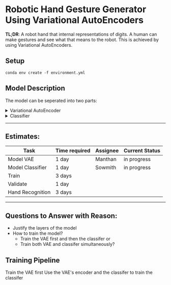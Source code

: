 # Robotic Hand Gesture Generator Using Variational AutoEncoders
**TL;DR**: A robot hand that internal representations of digits. A human can make gestures and see what that means to the robot. This is achieved by using Variational AutoEncoders.

## Setup
```properties
conda env create -f environment.yml
```

## Model Description
The model can be seperated into two parts:
<details>
  <summary>Variational AutoEncoder</summary>

  ------------------------------------------------
  ### Overview
  - The VAE will be used in the inital training process. 
  - The VAE will learn a latent space that contains `20 elements` that represent the position of the robotic hand.
  - During testing, the decoder will be used to generate digits for new lataent space members.
  ### Layers
  ----------- WIP --------------
</details>

<details>
  <summary>Classifier</summary>

  ------------------------------------------------
  ### Overview
  - It classifies the latent space into digits.
  - This can be used as a cross checker in case the decoder of the VAE fails to generate a valid output.
  ### Layers
  ----------- WIP --------------
</details>

----------------
## Estimates:
| Task              | Time required | Assignee | Current Status |
|-------------------|---------------|----------|----------------|
| Model VAE         | 1 day         | Manthan  | in progress    |
| Model Classifier  | 1 day         | Sowmith  | in progress    |
| Train             | 3 days        |          |                |
| Validate          | 1 day         |          |                |
| Hand Recognition  | 3 days        |          |                |

-----------
## Questions to Answer with Reason:
- Justify the layers of the model
- How to train the model?
  - Train the VAE first and then the classifer or
  - Train both VAE and classifer simultaneously?

## Training Pipeline
Train the VAE first
Use the VAE's encoder and the classifer to train the classifer
